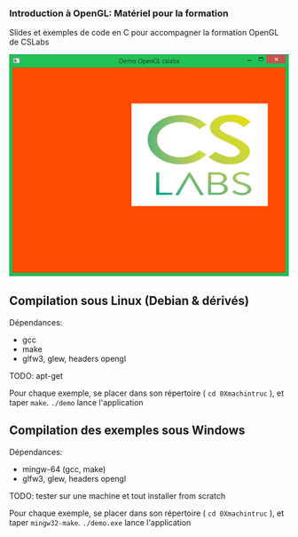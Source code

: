 ### Introduction à OpenGL: Matériel pour la formation

Slides et exemples de code en C pour accompagner la formation OpenGL de CSLabs

![alt text](screen.png "kom c bo")

## Compilation sous Linux (Debian & dérivés)

Dépendances: 

 * gcc
 * make
 * glfw3, glew, headers opengl

TODO: apt-get <touslestrucs>

Pour chaque exemple, se placer dans son répertoire ( `cd 0Xmachintruc` ), et taper `make`.
`./demo` lance l'application
	
## Compilation des exemples sous Windows

Dépendances: 

 * mingw-64 (gcc, make)
 * glfw3, glew, headers opengl
	
TODO: tester sur une machine et tout installer from scratch

Pour chaque exemple, se placer dans son répertoire ( `cd 0Xmachintruc` ), et taper `mingw32-make`.
`./demo.exe` lance l'application
